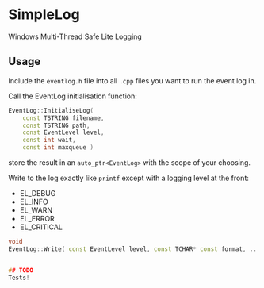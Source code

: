 # SimpleLog
Windows Multi-Thread Safe Lite Logging

## Usage
Include the `eventlog.h` file into all `.cpp` files you want to run the event log in.

Call the EventLog initialisation function:

```C++
EventLog::InitialiseLog(
	const TSTRING filename,
	const TSTRING path,
	const EventLevel level,
	const int wait,
	const int maxqueue )
```

store the result in an `auto_ptr<EventLog>` with the scope of your choosing.

Write to the log exactly like `printf` except with a logging level at the front:

 - EL_DEBUG
 - EL_INFO
 - EL_WARN
 - EL_ERROR
 - EL_CRITICAL

```C++
void
EventLog::Write( const EventLevel level, const TCHAR* const format, ... )


## TODO
Tests!
